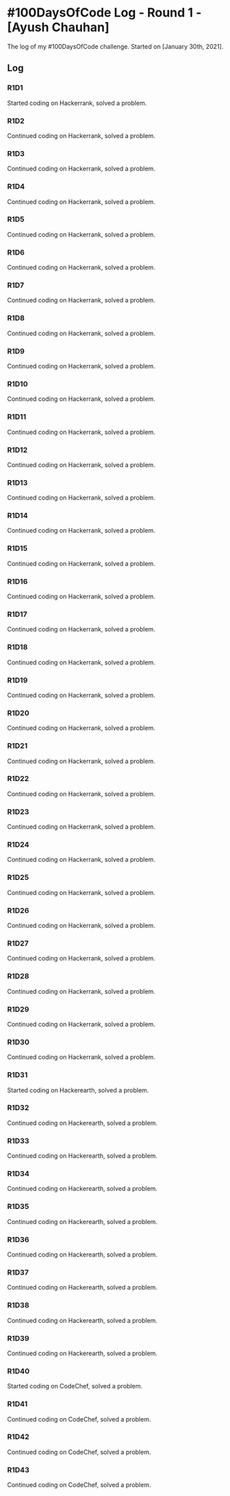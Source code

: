 # #100DaysOfCode Log - Round 1 - [Ayush Chauhan]

The log of my #100DaysOfCode challenge. Started on [January 30th, 2021].

## Log

### R1D1
Started coding on Hackerrank, solved a problem.

### R1D2
Continued coding on Hackerrank, solved a problem.

### R1D3
Continued coding on Hackerrank, solved a problem.

### R1D4
Continued coding on Hackerrank, solved a problem.

### R1D5
Continued coding on Hackerrank, solved a problem.

### R1D6
Continued coding on Hackerrank, solved a problem.

### R1D7
Continued coding on Hackerrank, solved a problem.

### R1D8
Continued coding on Hackerrank, solved a problem.

### R1D9
Continued coding on Hackerrank, solved a problem.

### R1D10
Continued coding on Hackerrank, solved a problem.

### R1D11
Continued coding on Hackerrank, solved a problem.

### R1D12
Continued coding on Hackerrank, solved a problem.

### R1D13
Continued coding on Hackerrank, solved a problem.

### R1D14
Continued coding on Hackerrank, solved a problem.

### R1D15
Continued coding on Hackerrank, solved a problem.

### R1D16
Continued coding on Hackerrank, solved a problem.

### R1D17
Continued coding on Hackerrank, solved a problem.

### R1D18
Continued coding on Hackerrank, solved a problem.

### R1D19
Continued coding on Hackerrank, solved a problem.

### R1D20
Continued coding on Hackerrank, solved a problem.

### R1D21
Continued coding on Hackerrank, solved a problem.

### R1D22
Continued coding on Hackerrank, solved a problem.

### R1D23
Continued coding on Hackerrank, solved a problem.

### R1D24
Continued coding on Hackerrank, solved a problem.

### R1D25
Continued coding on Hackerrank, solved a problem.

### R1D26
Continued coding on Hackerrank, solved a problem.

### R1D27
Continued coding on Hackerrank, solved a problem.

### R1D28
Continued coding on Hackerrank, solved a problem.

### R1D29
Continued coding on Hackerrank, solved a problem.

### R1D30
Continued coding on Hackerrank, solved a problem.

### R1D31
Started coding on Hackerearth, solved a problem.

### R1D32
Continued coding on Hackerearth, solved a problem.

### R1D33
Continued coding on Hackerearth, solved a problem.

### R1D34
Continued coding on Hackerearth, solved a problem.

### R1D35
Continued coding on Hackerearth, solved a problem.

### R1D36
Continued coding on Hackerearth, solved a problem.

### R1D37
Continued coding on Hackerearth, solved a problem.

### R1D38
Continued coding on Hackerearth, solved a problem.

### R1D39
Continued coding on Hackerearth, solved a problem.

### R1D40
Started coding on CodeChef, solved a problem.

### R1D41
Continued coding on CodeChef, solved a problem.

### R1D42
Continued coding on CodeChef, solved a problem.

### R1D43
Continued coding on CodeChef, solved a problem.
